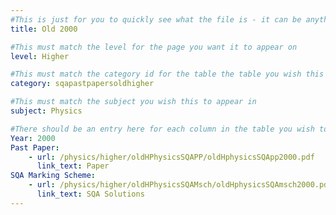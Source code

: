 ```yaml
---
#This is just for you to quickly see what the file is - it can be anything you want
title: Old 2000

#This must match the level for the page you want it to appear on
level: Higher

#This must match the category id for the table the table you wish this to appear in
category: sqapastpapersoldhigher

#This must match the subject you wish this to appear in
subject: Physics

#There should be an entry here for each column in the table you wish to populate:
Year: 2000
Past Paper:
    - url: /physics/higher/oldHPhysicsSQAPP/oldHphysicsSQApp2000.pdf
      link_text: Paper
SQA Marking Scheme:
    - url: /physics/higher/oldHPhysicsSQAMsch/oldHphysicsSQAmsch2000.pdf
      link_text: SQA Solutions
---
```


